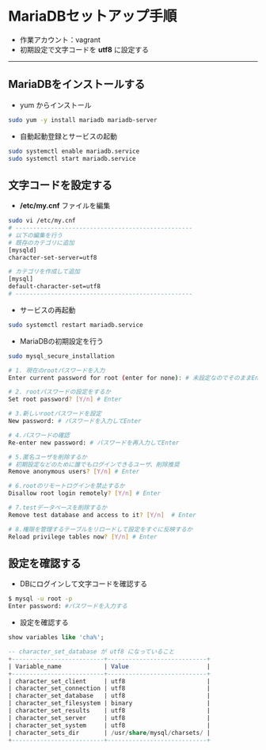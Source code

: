 # MariaDBセットアップ手順

* 作業アカウント：vagrant
* 初期設定で文字コードを __utf8__ に設定する

***

## MariaDBをインストールする

* yum からインストール

```bash
sudo yum -y install mariadb mariadb-server
```

* 自動起動登録とサービスの起動

```bash
sudo systemctl enable mariadb.service
sudo systemctl start mariadb.service
```

## 文字コードを設定する

* __/etc/my.cnf__ ファイルを編集

```bash
sudo vi /etc/my.cnf
# --------------------------------------------------
# 以下の編集を行う
# 既存のカテゴリに追加
[mysqld]
character-set-server=utf8

# カテゴリを作成して追加
[mysql]
default-character-set=utf8
# --------------------------------------------------
```

* サービスの再起動

```bash
sudo systemctl restart mariadb.service
```

* MariaDBの初期設定を行う

```bash
sudo mysql_secure_installation

# 1. 現在のrootパスワードを入力
Enter current password for root (enter for none): # 未設定なのでそのままEnter

# 2. rootパスワードの設定をするか
Set root password? [Y/n] # Enter

# 3.新しいrootパスワードを設定
New password: # パスワードを入力してEnter

# 4.パスワードの確認
Re-enter new password: # パスワードを再入力してEnter

# 5.匿名ユーザを削除するか
# 初期設定などのために誰でもログインできるユーザ、削除推奨
Remove anonymous users? [Y/n] # Enter

# 6.rootのリモートログインを禁止するか
Disallow root login remotely? [Y/n] # Enter

# 7.testデータベースを削除するか
Remove test database and access to it? [Y/n]  # Enter

# 8.権限を管理するテーブルをリロードして設定をすぐに反映するか
Reload privilege tables now? [Y/n] # Enter
```

## 設定を確認する

* DBにログインして文字コードを確認する

```bash
$ mysql -u root -p
Enter password: #パスワードを入力する
```

* 設定を確認する

```sql
show variables like 'cha%';

-- character_set_database が utf8 になっていること
+--------------------------+----------------------------+
| Variable_name            | Value                      |
+--------------------------+----------------------------+
| character_set_client     | utf8                       |
| character_set_connection | utf8                       |
| character_set_database   | utf8                       |
| character_set_filesystem | binary                     |
| character_set_results    | utf8                       |
| character_set_server     | utf8                       |
| character_set_system     | utf8                       |
| character_sets_dir       | /usr/share/mysql/charsets/ |
+--------------------------+----------------------------+
```
